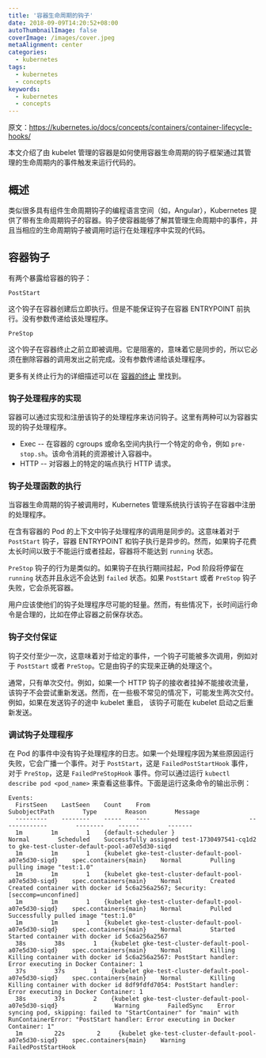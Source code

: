 ```yaml
---
title: '容器生命周期的钩子'
date: 2018-09-09T14:20:52+08:00
autoThumbnailImage: false
coverImage: /images/cover.jpeg
metaAlignment: center
categories:
  - kubernetes
tags:
  - kubernetes
  - concepts
keywords:
  - kubernetes
  - concepts
---
```


原文：https://kubernetes.io/docs/concepts/containers/container-lifecycle-hooks/

本文介绍了由 kubelet 管理的容器是如何使用容器生命周期的钩子框架通过其管理的生命周期内的事件触发来运行代码的。

<!--more-->

## 概述

类似很多具有组件生命周期钩子的编程语言空间（如，Angular），Kubernetes 提供了带有生命周期钩子的容器。钩子使容器能够了解其管理生命周期中的事件，并且当相应的生命周期钩子被调用时运行在处理程序中实现的代码。

## 容器钩子

有两个暴露给容器的钩子：

`PostStart`

这个钩子在容器创建后立即执行。但是不能保证钩子在容器 ENTRYPOINT 前执行。没有参数传递给该处理程序。

`PreStop`

这个钩子在容器终止之前立即被调用。它是阻塞的，意味着它是同步的，所以它必须在删除容器的调用发出之前完成。没有参数传递给该处理程序。

更多有关终止行为的详细描述可以在 [容器的终止](https://kubernetes.io/docs/concepts/workloads/pods/pod/#termination-of-pods) 里找到。

### 钩子处理程序的实现

容器可以通过实现和注册该钩子的处理程序来访问钩子。这里有两种可以为容器实现的钩子处理程序。

- Exec -- 在容器的 cgroups 或命名空间内执行一个特定的命令，例如 `pre-stop.sh`。该命令消耗的资源被计入容器中。
- HTTP -- 对容器上的特定的端点执行 HTTP 请求。

### 钩子处理函数的执行

当容器生命周期的钩子被调用时，Kubernetes 管理系统执行该钩子在容器中注册的处理程序。

在含有容器的 Pod 的上下文中钩子处理程序的调用是同步的。这意味着对于 `PostStart` 钩子，容器 ENTRYPOINT 和钩子执行是异步的。然而，如果钩子花费太长时间以致于不能运行或者挂起，容器将不能达到 `running` 状态。

`PreStop` 钩子的行为是类似的。如果钩子在执行期间挂起，Pod 阶段将停留在 `running` 状态并且永远不会达到 `failed` 状态。如果 `PostStart` 或者 `PreStop` 钩子失败，它会杀死容器。

用户应该使他们的钩子处理程序尽可能的轻量。然而，有些情况下，长时间运行命令是合理的，比如在停止容器之前保存状态。

### 钩子交付保证

钩子交付至少一次，这意味着对于给定的事件，一个钩子可能被多次调用，例如对于 `PostStart` 或者 `PreStop`。它是由钩子的实现来正确的处理这个。

通常，只有单次交付。例如，如果一个 HTTP 钩子的接收者挂掉不能接收流量，该钩子不会尝试重新发送。然而，在一些极不常见的情况下，可能发生两次交付。例如，如果在发送钩子的途中 kubelet 重启， 该钩子可能在 kubelet 启动之后重新发送。

### 调试钩子处理程序

在 Pod 的事件中没有钩子处理程序的日志。如果一个处理程序因为某些原因运行失败，它会广播一个事件。对于 `PostStart`，这是 `FailedPostStartHook` 事件，对于 `PreStop`，这是 `FailedPreStopHook` 事件。你可以通过运行 `kubectl describe pod <pod_name>` 来查看这些事件。下面是运行这条命令的输出示例：

```shell
Events:
  FirstSeen    LastSeen    Count    From                            SubobjectPath        Type        Reason        Message
  ---------    --------    -----    ----                            -------------        --------    ------        -------
  1m        1m        1    {default-scheduler }                                Normal        Scheduled    Successfully assigned test-1730497541-cq1d2 to gke-test-cluster-default-pool-a07e5d30-siqd
  1m        1m        1    {kubelet gke-test-cluster-default-pool-a07e5d30-siqd}    spec.containers{main}    Normal        Pulling        pulling image "test:1.0"
  1m        1m        1    {kubelet gke-test-cluster-default-pool-a07e5d30-siqd}    spec.containers{main}    Normal        Created        Created container with docker id 5c6a256a2567; Security:[seccomp=unconfined]
  1m        1m        1    {kubelet gke-test-cluster-default-pool-a07e5d30-siqd}    spec.containers{main}    Normal        Pulled        Successfully pulled image "test:1.0"
  1m        1m        1    {kubelet gke-test-cluster-default-pool-a07e5d30-siqd}    spec.containers{main}    Normal        Started        Started container with docker id 5c6a256a2567
  38s        38s        1    {kubelet gke-test-cluster-default-pool-a07e5d30-siqd}    spec.containers{main}    Normal        Killing        Killing container with docker id 5c6a256a2567: PostStart handler: Error executing in Docker Container: 1
  37s        37s        1    {kubelet gke-test-cluster-default-pool-a07e5d30-siqd}    spec.containers{main}    Normal        Killing        Killing container with docker id 8df9fdfd7054: PostStart handler: Error executing in Docker Container: 1
  38s        37s        2    {kubelet gke-test-cluster-default-pool-a07e5d30-siqd}                Warning        FailedSync    Error syncing pod, skipping: failed to "StartContainer" for "main" with RunContainerError: "PostStart handler: Error executing in Docker Container: 1"
  1m         22s         2     {kubelet gke-test-cluster-default-pool-a07e5d30-siqd}    spec.containers{main}    Warning        FailedPostStartHook
```
